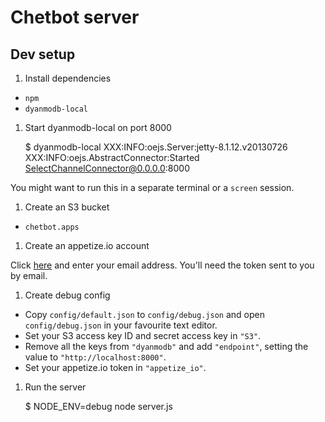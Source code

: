 # Chetbot server

## Dev setup

1. Install dependencies

- `npm`
- `dyanmodb-local`

1. Start dyanmodb-local on port 8000

    $ dyanmodb-local
    XXX:INFO:oejs.Server:jetty-8.1.12.v20130726
    XXX:INFO:oejs.AbstractConnector:Started SelectChannelConnector@0.0.0.0:8000

You might want to run this in a separate terminal or a `screen` session.

1. Create an S3 bucket

- `chetbot.apps`

1. Create an appetize.io account

Click [here]() and enter your email address. You'll need the token sent to you by email.

1. Create debug config

- Copy `config/default.json` to `config/debug.json` and open `config/debug.json` in your favourite text editor.
- Set your S3 access key ID and secret access key in `"S3"`.
- Remove all the keys from `"dyanmodb"` and add `"endpoint"`, setting the value to `"http://localhost:8000"`.
- Set your appetize.io token in `"appetize_io"`.

1. Run the server

    $ NODE_ENV=debug node server.js
